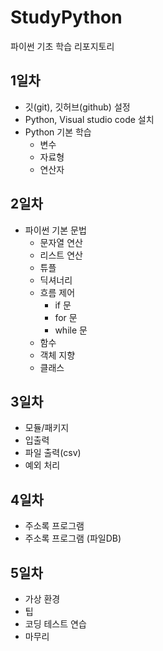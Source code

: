 # StudyPython
파이썬 기초 학습 리포지토리

## 1일차
- 깃(git), 깃허브(github) 설정
- Python, Visual studio code 설치 
- Python 기본 학습
    - 변수
    - 자료형
    - 연산자

## 2일차
- 파이썬 기본 문법
    - 문자열 연산
    - 리스트 연산
    - 튜플
    - 딕셔너리
    - 흐름 제어
        - if 문
        - for 문
        - while 문
    - 함수
    - 객체 지향
    - 클래스

## 3일차 
- 모듈/패키지
- 입출력
- 파일 출력(csv)
- 예외 처리

## 4일차
- 주소록 프로그램 
- 주소록 프로그램 (파일DB)

## 5일차
- 가상 환경
- 팁
- 코딩 테스트 연습
- 마무리